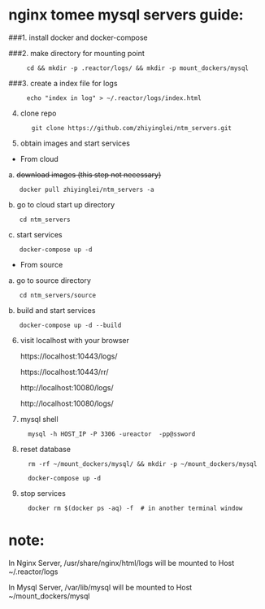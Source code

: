  

# nginx tomee mysql servers guide:

###1. install docker and docker-compose

###2. make directory for mounting point

         cd && mkdir -p .reactor/logs/ && mkdir -p mount_dockers/mysql

###3. create a index file for logs 

         echo "index in log" > ~/.reactor/logs/index.html

4. clone repo

          git clone https://github.com/zhiyinglei/ntm_servers.git

5. obtain images and start services

 * From cloud  

  a. ~~download images (this step not necessary)~~
      
       docker pull zhiyinglei/ntm_servers -a

  b. go to cloud start up directory 

       cd ntm_servers

  c. start services 

       docker-compose up -d

 * From source 

  a. go to source directory

       cd ntm_servers/source

  b. build and start services 

       docker-compose up -d --build


6. visit localhost with your browser

   https://localhost:10443/logs/

   https://localhost:10443/rr/
   
   http://localhost:10080/logs/

   http://localhost:10080/logs/


7. mysql shell
   
         mysql -h HOST_IP -P 3306 -ureactor  -pp@ssword

8. reset database
    
         rm -rf ~/mount_dockers/mysql/ && mkdir -p ~/mount_dockers/mysql
    
         docker-compose up -d

9. stop services
    
         docker rm $(docker ps -aq) -f  # in another terminal window


# note: 

   In Nginx Server, /usr/share/nginx/html/logs will be mounted to Host ~/.reactor/logs
   
   In Mysql Server, /var/lib/mysql will be mounted to Host ~/mount_dockers/mysql
